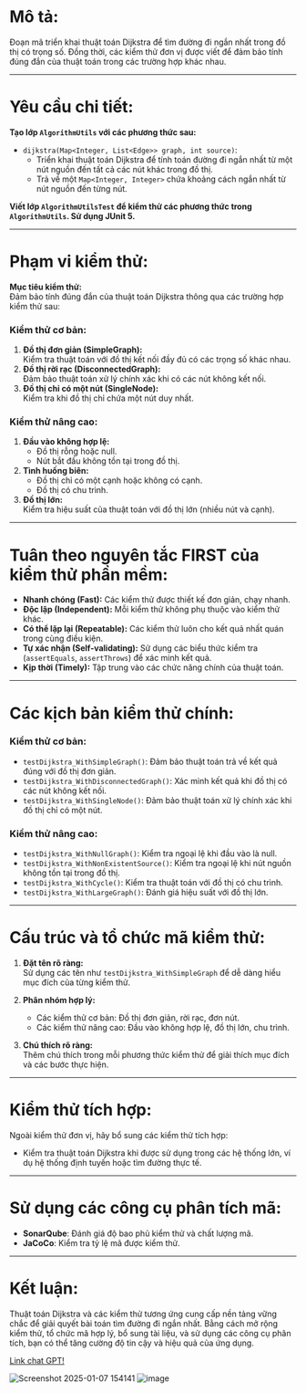 # **Mô tả:**

Đoạn mã triển khai thuật toán Dijkstra để tìm đường đi ngắn nhất trong đồ thị có trọng số. Đồng thời, các kiểm thử đơn vị được viết để đảm bảo tính đúng đắn của thuật toán trong các trường hợp khác nhau.

---

# **Yêu cầu chi tiết:**

**Tạo lớp `AlgorithmUtils` với các phương thức sau:**

- `dijkstra(Map<Integer, List<Edge>> graph, int source)`: 
  - Triển khai thuật toán Dijkstra để tính toán đường đi ngắn nhất từ một nút nguồn đến tất cả các nút khác trong đồ thị.
  - Trả về một `Map<Integer, Integer>` chứa khoảng cách ngắn nhất từ nút nguồn đến từng nút.

**Viết lớp `AlgorithmUtilsTest` để kiểm thử các phương thức trong `AlgorithmUtils`. Sử dụng JUnit 5.**

---

# **Phạm vi kiểm thử:**

**Mục tiêu kiểm thử:**  
Đảm bảo tính đúng đắn của thuật toán Dijkstra thông qua các trường hợp kiểm thử sau:  

### **Kiểm thử cơ bản:**
1. **Đồ thị đơn giản (SimpleGraph):**  
   Kiểm tra thuật toán với đồ thị kết nối đầy đủ có các trọng số khác nhau.
2. **Đồ thị rời rạc (DisconnectedGraph):**  
   Đảm bảo thuật toán xử lý chính xác khi có các nút không kết nối.
3. **Đồ thị chỉ có một nút (SingleNode):**  
   Kiểm tra khi đồ thị chỉ chứa một nút duy nhất.

### **Kiểm thử nâng cao:**
1. **Đầu vào không hợp lệ:**
   - Đồ thị rỗng hoặc null.
   - Nút bắt đầu không tồn tại trong đồ thị.
2. **Tình huống biên:**
   - Đồ thị chỉ có một cạnh hoặc không có cạnh.
   - Đồ thị có chu trình.
3. **Đồ thị lớn:**  
   Kiểm tra hiệu suất của thuật toán với đồ thị lớn (nhiều nút và cạnh).

---

# **Tuân theo nguyên tắc FIRST của kiểm thử phần mềm:**

- **Nhanh chóng (Fast):** Các kiểm thử được thiết kế đơn giản, chạy nhanh.  
- **Độc lập (Independent):** Mỗi kiểm thử không phụ thuộc vào kiểm thử khác.  
- **Có thể lặp lại (Repeatable):** Các kiểm thử luôn cho kết quả nhất quán trong cùng điều kiện.  
- **Tự xác nhận (Self-validating):** Sử dụng các biểu thức kiểm tra (`assertEquals`, `assertThrows`) để xác minh kết quả.  
- **Kịp thời (Timely):** Tập trung vào các chức năng chính của thuật toán.  

---

# **Các kịch bản kiểm thử chính:**

### **Kiểm thử cơ bản:**
- `testDijkstra_WithSimpleGraph()`: Đảm bảo thuật toán trả về kết quả đúng với đồ thị đơn giản.
- `testDijkstra_WithDisconnectedGraph()`: Xác minh kết quả khi đồ thị có các nút không kết nối.
- `testDijkstra_WithSingleNode()`: Đảm bảo thuật toán xử lý chính xác khi đồ thị chỉ có một nút.

### **Kiểm thử nâng cao:**
- `testDijkstra_WithNullGraph()`: Kiểm tra ngoại lệ khi đầu vào là null.
- `testDijkstra_WithNonExistentSource()`: Kiểm tra ngoại lệ khi nút nguồn không tồn tại trong đồ thị.
- `testDijkstra_WithCycle()`: Kiểm tra thuật toán với đồ thị có chu trình.
- `testDijkstra_WithLargeGraph()`: Đánh giá hiệu suất với đồ thị lớn.

---

# **Cấu trúc và tổ chức mã kiểm thử:**

1. **Đặt tên rõ ràng:**  
   Sử dụng các tên như `testDijkstra_WithSimpleGraph` để dễ dàng hiểu mục đích của từng kiểm thử.

2. **Phân nhóm hợp lý:**  
   - Các kiểm thử cơ bản: Đồ thị đơn giản, rời rạc, đơn nút.  
   - Các kiểm thử nâng cao: Đầu vào không hợp lệ, đồ thị lớn, chu trình.

3. **Chú thích rõ ràng:**  
   Thêm chú thích trong mỗi phương thức kiểm thử để giải thích mục đích và các bước thực hiện.

---

# **Kiểm thử tích hợp:**

Ngoài kiểm thử đơn vị, hãy bổ sung các kiểm thử tích hợp:
- Kiểm tra thuật toán Dijkstra khi được sử dụng trong các hệ thống lớn, ví dụ hệ thống định tuyến hoặc tìm đường thực tế.

---

# **Sử dụng các công cụ phân tích mã:**

- **SonarQube**: Đánh giá độ bao phủ kiểm thử và chất lượng mã.  
- **JaCoCo**: Kiểm tra tỷ lệ mã được kiểm thử.  

---

# **Kết luận:**

Thuật toán Dijkstra và các kiểm thử tương ứng cung cấp nền tảng vững chắc để giải quyết bài toán tìm đường đi ngắn nhất. Bằng cách mở rộng kiểm thử, tổ chức mã hợp lý, bổ sung tài liệu, và sử dụng các công cụ phân tích, bạn có thể tăng cường độ tin cậy và hiệu quả của ứng dụng.


[Link chat GPT!](https://chatgpt.com/share/677b56b8-8214-8004-b497-74d92085c2ab)

![Screenshot 2025-01-07 154141](https://github.com/user-attachments/assets/06856f9c-bedf-4ea8-9d5a-e9ae0f91f853)
![image](https://github.com/user-attachments/assets/e48371ed-1bad-4094-b83e-1ea961869119)


